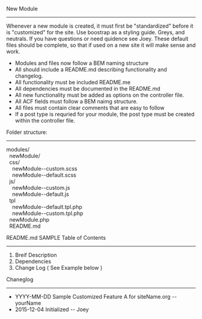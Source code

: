 New Module
___

Whenever a new module is created, it must first be "standardized" before it is "customized" for the site. Use boostrap as a styling guide. Greys, and neutrals. If you have questions or need quidence see Joey. These default files should be complete, so that if used on a new site it will make sense and work.


* Modules and files now follow a BEM naming structure
* All should include a README.md describing functionality and changelog.
* All functionality must be included README.me
* All dependencies must be documented in the README.md
* All new functionality must be added as options on the controller file.
* All ACF fields must follow a BEM naimg structure.
* All files must contain clear comments that are easy to follow
* If a post type is requried for your module, the post type must be created within the controller file.


Folder structure:
___


modules/<br/>
&nbsp;&nbsp;newModule/<br/>
&nbsp;&nbsp;css/<br/>
&nbsp;&nbsp;&nbsp;&nbsp;newModule--custom.scss<br/>
&nbsp;&nbsp;&nbsp;&nbsp;newModule--default.scss<br/>
&nbsp;&nbsp;js/<br/>
&nbsp;&nbsp;&nbsp;&nbsp;newModule--custom.js<br/>
&nbsp;&nbsp;&nbsp;&nbsp;newModule--default.js<br/>
&nbsp;&nbsp;tpl<br/>
&nbsp;&nbsp;&nbsp;&nbsp;newModule--default.tpl.php<br/>
&nbsp;&nbsp;&nbsp;&nbsp;newModule--custom.tpl.php<br/>
&nbsp;&nbsp;newModule.php<br/>
&nbsp;&nbsp;README.md<br/>






README.md SAMPLE Table of Contents
___

1. Breif Description
2. Dependencies
3. Change Log ( See Example below )



Chaneglog
___

* YYYY-MM-DD Sample Customized Feature A for siteName.org -- yourName
* 2015-12-04 Initialized -- Joey


